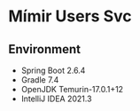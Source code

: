 # Mímir Users Svc

## Environment
- <span>Spring Boot 2.6.4</span>
- <span>Gradle 7.4</span>
- <span>OpenJDK Temurin-17.0.1+12 </span>
- <span>IntelliJ IDEA 2021.3</span>